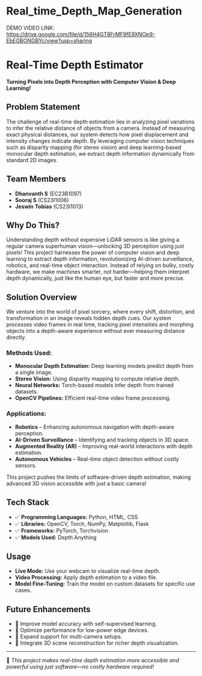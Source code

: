 # Real_time_Depth_Map_Generation

DEMO VIDEO LINK: https://drive.google.com/file/d/156H4GT8FrMF9fE9XNOp9-EbEGBONGBYc/view?usp=sharing

# Real-Time Depth Estimator

**Turning Pixels into Depth Perception with Computer Vision & Deep Learning!**

## Problem Statement
The challenge of real-time depth estimation lies in analyzing pixel variations to infer the relative distance of objects from a camera. Instead of measuring exact physical distances, our system detects how pixel displacement and intensity changes indicate depth. By leveraging computer vision techniques such as disparity mapping (for stereo vision) and deep learning-based monocular depth estimation, we extract depth information dynamically from standard 2D images.

## Team Members
- **Dhanvanth S** (EC23B1097)
- **Sooraj S** (CS23I1006)
- **Jeswin Tobias** (CS23I1013)

## Why Do This?
Understanding depth without expensive LiDAR sensors is like giving a regular camera superhuman vision—unlocking 3D perception using just pixels! This project harnesses the power of computer vision and deep learning to extract depth information, revolutionizing AI-driven surveillance, robotics, and real-time object interaction. Instead of relying on bulky, costly hardware, we make machines smarter, not harder—helping them interpret depth dynamically, just like the human eye, but faster and more precise.

## Solution Overview
We venture into the world of pixel sorcery, where every shift, distortion, and transformation in an image reveals hidden depth cues. Our system processes video frames in real time, tracking pixel intensities and morphing objects into a depth-aware experience without ever measuring distance directly.

### Methods Used:
- **Monocular Depth Estimation:** Deep learning models predict depth from a single image.
- **Stereo Vision:** Using disparity mapping to compute relative depth.
- **Neural Networks:** Torch-based models infer depth from trained datasets.
- **OpenCV Pipelines:** Efficient real-time video frame processing.

### Applications:
- **Robotics** – Enhancing autonomous navigation with depth-aware perception.
- **AI-Driven Surveillance** – Identifying and tracking objects in 3D space.
- **Augmented Reality (AR)** – Improving real-world interactions with depth estimation.
- **Autonomous Vehicles** – Real-time object detection without costly sensors.

This project pushes the limits of software-driven depth estimation, making advanced 3D vision accessible with just a basic camera!

## Tech Stack
- ✅ **Programming Languages:** Python, HTML, CSS
- ✅ **Libraries:** OpenCV, Torch, NumPy, Matplotlib, Flask
- ✅ **Frameworks:** PyTorch, Torchvision
- ✅ **Models Used:** Depth Anything

## Usage
- **Live Mode:** Use your webcam to visualize real-time depth.
- **Video Processing:** Apply depth estimation to a video file.
- **Model Fine-Tuning:** Train the model on custom datasets for specific use cases.

## Future Enhancements
- 🔹 Improve model accuracy with self-supervised learning.
- 🔹 Optimize performance for low-power edge devices.
- 🔹 Expand support for multi-camera setups.
- 🔹 Integrate 3D scene reconstruction for richer depth visualization.

---

🚀 *This project makes real-time depth estimation more accessible and powerful using just software—no costly hardware required!*
